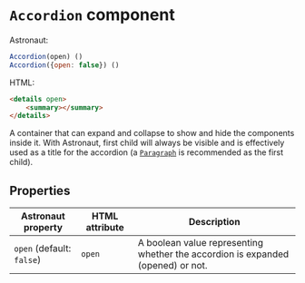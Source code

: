 # `Accordion` component
Astronaut:
```javascript
Accordion(open) ()
Accordion({open: false}) ()
```

HTML:
```html
<details open>
    <summary></summary>
</details>
```

A container that can expand and collapse to show and hide the components inside it. With Astronaut, first child will always be visible and is effectively used as a title for the accordion (a [`Paragraph`](paragraph.md) is recommended as the first child).

## Properties
| Astronaut property | HTML attribute | Description |
|-|-|-|
|`open` (default: `false`) | `open` | A boolean value representing whether the accordion is expanded (opened) or not. |